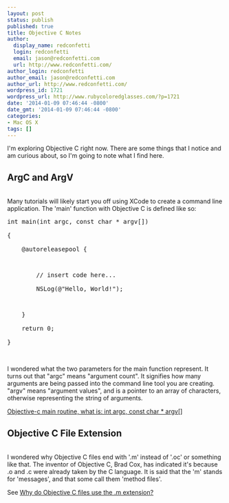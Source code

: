 ```yaml
---
layout: post
status: publish
published: true
title: Objective C Notes
author:
  display_name: redconfetti
  login: redconfetti
  email: jason@redconfetti.com
  url: http://www.redconfetti.com/
author_login: redconfetti
author_email: jason@redconfetti.com
author_url: http://www.redconfetti.com/
wordpress_id: 1721
wordpress_url: http://www.rubycoloredglasses.com/?p=1721
date: '2014-01-09 07:46:44 -0800'
date_gmt: '2014-01-09 07:46:44 -0800'
categories:
- Mac OS X
tags: []
---
```

<p>I'm exploring Objective C right now. There are some things that I notice and am curious about, so I'm going to note what I find here.</p>
<h2>ArgC and ArgV</h2><br />
Many tutorials will likely start you off using XCode to create a command line application. The 'main' function with Objective C is defined like so:</p>
<pre class="brush:objc">int main(int argc, const char * argv[])<br />
{<br />
    @autoreleasepool {</p>
<p>        // insert code here...<br />
        NSLog(@"Hello, World!");</p>
<p>    }<br />
    return 0;<br />
}</pre><br />
I wondered what the two parameters for the main function represent. It turns out that "argc" means "argument count". It signifies how many arguments are being passed into the command line tool you are creating. "argv" means "argument values", and is a pointer to an array of characters, otherwise representing the string of arguments.</p>
<p><a href="http://stackoverflow.com/questions/4575801/objective-c-main-routine-what-is-int-argc-const-char-argv" target="_blank">Objective-c main routine, what is: int argc, const char * argv[]</a></p>
<h2>Objective C File Extension</h2><br />
I wondered why Objective C files end with '.m' instead of '.oc' or something like that. The inventor of Objective C, Brad Cox, has indicated it's because .o and .c were already taken by the C language. It is said that the 'm' stands for 'messages', and that some call them 'method files'.</p>
<p>See <a href="http://stackoverflow.com/questions/652186/why-do-objective-c-files-use-the-m-extension" target="_blank">Why do Objective C files use the .m extension?</a></p>
<p> </p>
